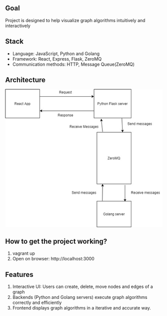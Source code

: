 ## Goal
Project is designed to help visualize graph algorithms intuitively and interactively
## Stack
+ Language: JavaScript, Python and Golang
+ Framework: React, Express, Flask, ZeroMQ
+ Communication methods: HTTP, Message Queue(ZeroMQ)
## Architecture
![Architecture](/images/383-project.jpg)
## How to get the project working?
1. vagrant up
2. Open on browser: http://localhost:3000                                     
## Features
1. Interactive UI: Users can create, delete, move nodes and edges of a graph
2. Backends (Python and Golang servers) execute graph algorithms correctly and efficiently
3. Frontend displays graph algorithms in a iterative and accurate way.  
